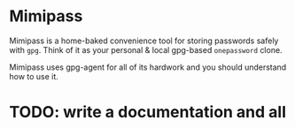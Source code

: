 Mimipass
========

Mimipass is a home-baked convenience tool for storing passwords safely with
`gpg`. Think of it as your personal & local gpg-based `onepassword` clone.

Mimipass uses gpg-agent for all of its hardwork and you should understand how to
use it.

# TODO: write a documentation and all
